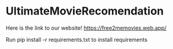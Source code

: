 # UltimateMovieRecomendation

Here is the link to our website!
https://free2memovies.web.app/

Run pip install -r requirements.txt to install requirements 